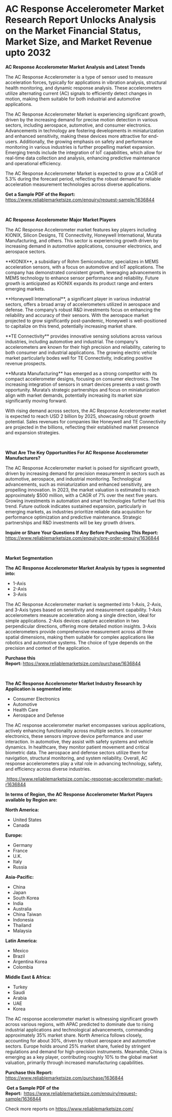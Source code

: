 <p><h1>AC Response Accelerometer Market Research Report Unlocks Analysis on the Market Financial Status, Market Size, and Market Revenue upto 2032</h1></p><p><strong>AC Response Accelerometer Market Analysis and Latest Trends</strong></p>
<p><p>The AC Response Accelerometer is a type of sensor used to measure acceleration forces, typically for applications in vibration analysis, structural health monitoring, and dynamic response analysis. These accelerometers utilize alternating current (AC) signals to efficiently detect changes in motion, making them suitable for both industrial and automotive applications. </p><p>The AC Response Accelerometer Market is experiencing significant growth, driven by the increasing demand for precise motion detection in various sectors, including aerospace, automotive, and consumer electronics. Advancements in technology are fostering developments in miniaturization and enhanced sensitivity, making these devices more attractive for end-users. Additionally, the growing emphasis on safety and performance monitoring in various industries is further propelling market expansion. Emerging trends include the integration of IoT capabilities, which allow for real-time data collection and analysis, enhancing predictive maintenance and operational efficiency. </p><p>The AC Response Accelerometer Market is expected to grow at a CAGR of 5.3% during the forecast period, reflecting the robust demand for reliable acceleration measurement technologies across diverse applications.</p></p>
<p><strong>Get a Sample PDF of the Report:&nbsp;</strong> <a href="https://www.reliablemarketsize.com/enquiry/request-sample/1636844?utm_campaign=1197&utm_medium=2&utm_source=Github&utm_content=ia&utm_term=23032025&utm_id=ac-response-accelerometer">https://www.reliablemarketsize.com/enquiry/request-sample/1636844</a></p>
<p>&nbsp;</p>
<p><strong>AC Response Accelerometer Major Market Players</strong></p>
<p><p>The AC Response Accelerometer market features key players including KIONIX, Silicon Designs, TE Connectivity, Honeywell International, Murata Manufacturing, and others. This sector is experiencing growth driven by increasing demand in automotive applications, consumer electronics, and aerospace sectors.</p><p>**KIONIX**, a subsidiary of Rohm Semiconductor, specializes in MEMS acceleration sensors, with a focus on automotive and IoT applications. The company has demonstrated consistent growth, leveraging advancements in MEMS technology to enhance sensor performance and reliability. Future growth is anticipated as KIONIX expands its product range and enters emerging markets.</p><p>**Honeywell International**, a significant player in various industrial sectors, offers a broad array of accelerometers utilized in aerospace and defense. The company’s robust R&D investments focus on enhancing the reliability and accuracy of their sensors. With the aerospace market projected to grow significantly post-pandemic, Honeywell is well-positioned to capitalize on this trend, potentially increasing market share.</p><p>**TE Connectivity** provides innovative sensing solutions across various industries, including automotive and industrial. The company's accelerometers are known for their high precision and reliability, catering to both consumer and industrial applications. The growing electric vehicle market particularly bodes well for TE Connectivity, indicating positive revenue prospects.</p><p>**Murata Manufacturing** has emerged as a strong competitor with its compact accelerometer designs, focusing on consumer electronics. The increasing integration of sensors in smart devices presents a vast growth opportunity. Murata’s strategic partnerships and focus on miniaturization align with market demands, potentially increasing its market size significantly moving forward.</p><p>With rising demand across sectors, the AC Response Accelerometer market is expected to reach USD 2 billion by 2025, showcasing robust growth potential. Sales revenues for companies like Honeywell and TE Connectivity are projected in the billions, reflecting their established market presence and expansion strategies.</p></p>
<p>&nbsp;</p>
<p><strong>What Are The Key Opportunities For AC Response Accelerometer Manufacturers?</strong></p>
<p><p>The AC Response Accelerometer market is poised for significant growth, driven by increasing demand for precision measurement in sectors such as automotive, aerospace, and industrial monitoring. Technological advancements, such as miniaturization and enhanced sensitivity, are propelling innovation. In 2023, the market valuation is estimated to reach approximately $500 million, with a CAGR of 7% over the next five years. Growing investments in automation and smart technologies further fuel this trend. Future outlook indicates sustained expansion, particularly in emerging markets, as industries prioritize reliable data acquisition for performance optimization and predictive maintenance. Strategic partnerships and R&D investments will be key growth drivers.</p></p>
<p><strong>Inquire or Share Your Questions If Any Before Purchasing This Report:</strong> <a href="https://www.reliablemarketsize.com/enquiry/pre-order-enquiry/1636844?utm_campaign=1197&utm_medium=2&utm_source=Github&utm_content=ia&utm_term=23032025&utm_id=ac-response-accelerometer">https://www.reliablemarketsize.com/enquiry/pre-order-enquiry/1636844</a></p>
<p>&nbsp;</p>
<p><strong>Market Segmentation</strong></p>
<p><strong>The AC Response Accelerometer Market Analysis by types is segmented into:</strong></p>
<p><ul><li>1-Axis</li><li>2-Axis</li><li>3-Axis</li></ul></p>
<p><p>The AC Response Accelerometer market is segmented into 1-Axis, 2-Axis, and 3-Axis types based on sensitivity and measurement capability. 1-Axis accelerometers measure acceleration along a single direction, ideal for simple applications. 2-Axis devices capture acceleration in two perpendicular directions, offering more detailed motion insights. 3-Axis accelerometers provide comprehensive measurement across all three spatial dimensions, making them suitable for complex applications like robotics and automotive systems. The choice of type depends on the precision and context of the application.</p></p>
<p><strong>Purchase this Report:&nbsp;</strong><a href="https://www.reliablemarketsize.com/purchase/1636844?utm_campaign=1197&utm_medium=2&utm_source=Github&utm_content=ia&utm_term=23032025&utm_id=ac-response-accelerometer">https://www.reliablemarketsize.com/purchase/1636844</a></p>
<p>&nbsp;</p>
<p><strong>The AC Response Accelerometer Market Industry Research by Application is segmented into:</strong></p>
<p><ul><li>Consumer Electronics</li><li>Automotive</li><li>Health Care</li><li>Aerospace and Defense</li></ul></p>
<p><p>The AC response accelerometer market encompasses various applications, actively enhancing functionality across multiple sectors. In consumer electronics, these sensors improve device performance and user interaction. In automotive, they assist with safety systems and vehicle dynamics. In healthcare, they monitor patient movement and critical biometric data. The aerospace and defense sectors utilize them for navigation, structural monitoring, and system reliability. Overall, AC response accelerometers play a vital role in advancing technology, safety, and efficiency across diverse industries.</p></p>
<p><a href="https://www.reliablemarketsize.com/ac-response-accelerometer-market-r1636844?utm_campaign=1197&utm_medium=2&utm_source=Github&utm_content=ia&utm_term=23032025&utm_id=ac-response-accelerometer">&nbsp;https://www.reliablemarketsize.com/ac-response-accelerometer-market-r1636844</a></p>
<p><strong>In terms of Region, the AC Response Accelerometer Market Players available by Region are:</strong></p>
<p>
    <p> <strong> North America: </strong>
        <ul>
            <li>United States</li>
            <li>Canada</li>
        </ul>
        </p> 
    <p> <strong> Europe: </strong>
        <ul>
            <li>Germany</li>
            <li>France</li>
            <li>U.K.</li>
            <li>Italy</li>
            <li>Russia</li>
        </ul>
        </p> 
    <p> <strong> Asia-Pacific: </strong>
        <ul>
            <li>China</li>
            <li>Japan</li>
            <li>South Korea</li>
            <li>India</li>
            <li>Australia</li>
            <li>China Taiwan</li>
            <li>Indonesia</li>
            <li>Thailand</li>
            <li>Malaysia</li>
        </ul>
        </p> 
    <p> <strong> Latin America: </strong>
        <ul>
            <li>Mexico</li>
            <li>Brazil</li>
            <li>Argentina Korea</li>
            <li>Colombia</li>
        </ul>
        </p> 
    <p> <strong> Middle East & Africa: </strong>
        <ul>
            <li>Turkey</li>
            <li>Saudi</li>
            <li>Arabia</li>
            <li>UAE</li>
            <li>Korea</li>
        </ul>
    </p>
    </p>
<p><p>The AC response accelerometer market is witnessing significant growth across various regions, with APAC predicted to dominate due to rising industrial applications and technological advancements, commanding approximately 35% market share. North America follows closely, accounting for about 30%, driven by robust aerospace and automotive sectors. Europe holds around 25% market share, fueled by stringent regulations and demand for high-precision instruments. Meanwhile, China is emerging as a key player, contributing roughly 10% to the global market valuation, primarily through increased manufacturing capabilities.</p></p>
<p><strong>Purchase this Report: </strong><a href="https://www.reliablemarketsize.com/purchase/1636844?utm_campaign=1197&utm_medium=2&utm_source=Github&utm_content=ia&utm_term=23032025&utm_id=ac-response-accelerometer">https://www.reliablemarketsize.com/purchase/1636844</a></p>
<p>&nbsp;<strong>Get a Sample PDF of the Report:&nbsp;&nbsp;</strong><a href="https://www.reliablemarketsize.com/enquiry/request-sample/1636844?utm_campaign=1197&utm_medium=2&utm_source=Github&utm_content=ia&utm_term=23032025&utm_id=ac-response-accelerometer">https://www.reliablemarketsize.com/enquiry/request-sample/1636844</a></p>
<p><strong></strong></p>
<p>Check more reports on <a href="https://www.reliablemarketsize.com/?utm_campaign=1197&utm_medium=2&utm_source=Github&utm_content=ia&utm_term=23032025&utm_id=ac-response-accelerometer">https://www.reliablemarketsize.com/</a></p>